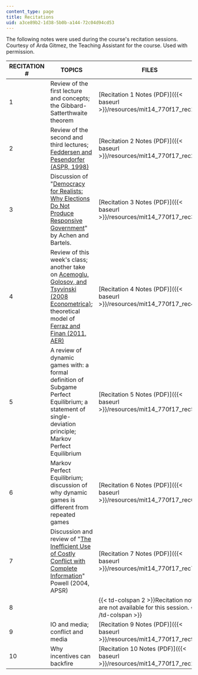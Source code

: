 ```yaml
---
content_type: page
title: Recitations
uid: a3ce89b2-1d38-5b0b-a144-72c04d94cd53
---
```


The following notes were used during the course's recitation sessions. Courtesy of Arda Gitmez, the Teaching Assistant for the course. Used with permission.

| RECITATION # | TOPICS | FILES |
| --- | --- | --- |
| 1 | Review of the first lecture and concepts; the Gibbard-Satterthwaite theorem | [Recitation 1 Notes (PDF)]({{< baseurl >}}/resources/mit14_770f17_rec1) |
| 2 | Review of the second and third lectures; [Feddersen and Pesendorfer (ASPR, 1998)](http://www.jstor.org/stable/2585926) | [Recitation 2 Notes (PDF)]({{< baseurl >}}/resources/mit14_770f17_rec2) |
| 3 | Discussion of "[Democracy for Realists: Why Elections Do Not Produce Responsive Government](https://press.princeton.edu/titles/10671.html)" by Achen and Bartels. | [Recitation 3 Notes (PDF)]({{< baseurl >}}/resources/mit14_770f17_rec3) |
| 4 | Review of this week's class; another take on [Acemoglu, Golosov, and Tsyvinski (2008 Econometrica)](https://onlinelibrary.wiley.com/doi/abs/10.1111/j.1468-0262.2008.00849.x); theoretical model of [Ferraz and Finan (2011, AER)](https://academic.oup.com/qje/article/123/2/703/1930865) | [Recitation 4 Notes (PDF)]({{< baseurl >}}/resources/mit14_770f17_rec4) |
| 5 | A review of dynamic games with: a formal definition of Subgame Perfect Equilibrium; a statement of single-deviation principle; Markov Perfect Equilibrium | [Recitation 5 Notes (PDF)]({{< baseurl >}}/resources/mit14_770f17_rec5) |
| 6 | Markov Perfect Equilibrium; discussion of why dynamic games is different from repeated games | [Recitation 6 Notes (PDF)]({{< baseurl >}}/resources/mit14_770f17_rec6) |
| 7 | Discussion and review of "[The Inefficient Use of Costly Conflict with Complete Information](https://www.jstor.org/stable/4145309)" Powell (2004, APSR) | [Recitation 7 Notes (PDF)]({{< baseurl >}}/resources/mit14_770f17_rec7) |
| 8 || {{< td-colspan 2 >}}Recitation notes are not available for this session. {{< /td-colspan >}} ||
| 9 | IO and media; conflict and media | [Recitation 9 Notes (PDF)]({{< baseurl >}}/resources/mit14_770f17_rec9) |
| 10 | Why incentives can backfire | [Recitation 10 Notes (PDF)]({{< baseurl >}}/resources/mit14_770f17_rec10)